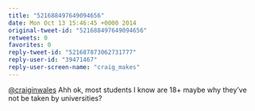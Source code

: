 ```yaml
---
title: "521688497649094656"
date: Mon Oct 13 15:46:45 +0000 2014
original-tweet-id: "521688497649094656"
retweets: 0
favorites: 0
reply-tweet-id: "521687873062731777"
reply-user-id: "39471467"
reply-user-screen-name: "craig_makes"
---
```

<a href="https://twitter.com/craiginwales">@craiginwales</a> Ahh ok, most students I know are 18+ maybe why they’ve not be taken by universities?
